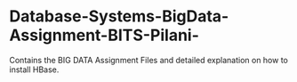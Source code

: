 Database-Systems-BigData-Assignment-BITS-Pilani-
================================================

Contains the BIG DATA Assignment Files and detailed explanation on how to install HBase.
